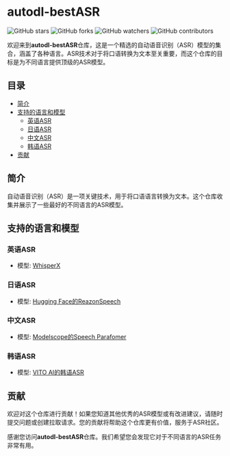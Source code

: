 # autodl-bestASR

![GitHub stars](https://img.shields.io/github/stars/YourUsername/autodl-bestASR?style=social)
![GitHub forks](https://img.shields.io/github/forks/YourUsername/autodl-bestASR?style=social)
![GitHub watchers](https://img.shields.io/github/watchers/YourUsername/autodl-bestASR?style=social)
![GitHub contributors](https://img.shields.io/github/contributors/YourUsername/autodl-bestASR)

欢迎来到**autodl-bestASR**仓库，这是一个精选的自动语音识别（ASR）模型的集合，涵盖了各种语言。ASR技术对于将口语转换为文本至关重要，而这个仓库的目标是为不同语言提供顶级的ASR模型。

## 目录

- [简介](#简介)
- [支持的语言和模型](#支持的语言和模型)
  - [英语ASR](#英语asr)
  - [日语ASR](#日语asr)
  - [中文ASR](#中文asr)
  - [韩语ASR](#韩语asr)
- [贡献](#贡献)

## 简介

自动语音识别（ASR）是一项关键技术，用于将口语语言转换为文本。这个仓库收集并展示了一些最好的不同语言的ASR模型。

## 支持的语言和模型

### 英语ASR

- 模型: [WhisperX](https://github.com/m-bain/whisperX)

### 日语ASR

- 模型: [Hugging Face的ReazonSpeech](https://huggingface.co/reazon-research/reazonspeech-espnet-next)

### 中文ASR

- 模型: [Modelscope的Speech Parafomer](https://www.modelscope.cn/models/damo/speech_paraformer-large-vad-punc_asr_nat-zh-cn-16k-common-vocab8404-pytorch/summary)

### 韩语ASR

- 模型: [VITO AI的韩语ASR](https://developers.vito.ai/)


## 贡献

欢迎对这个仓库进行贡献！如果您知道其他优秀的ASR模型或有改进建议，请随时提交问题或创建拉取请求。您的贡献将帮助这个仓库更有价值，服务于ASR社区。

感谢您访问**autodl-bestASR**仓库。我们希望您会发现它对于不同语言的ASR任务非常有用。
